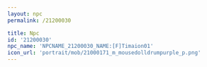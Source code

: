 ```yaml
---
layout: npc
permalink: /21200030

title: Npc
id: '21200030'
npc_name: 'NPCNAME_21200030_NAME:[F]Timaion01'
icon_url: 'portrait/mob/21000171_m_mousedolldrumpurple_p.png'
---
```


